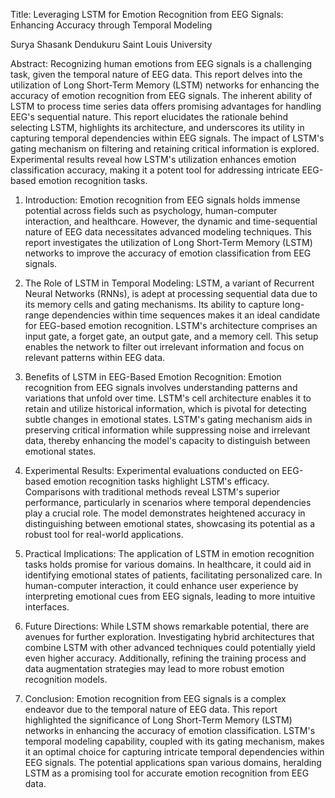 Title: Leveraging LSTM for Emotion Recognition from EEG Signals: Enhancing Accuracy through Temporal Modeling

Surya Shasank Dendukuru
Saint Louis University

Abstract:
Recognizing human emotions from EEG signals is a challenging task, given the temporal nature of EEG data. This report delves into the utilization of Long Short-Term Memory (LSTM) networks for enhancing the accuracy of emotion recognition from EEG signals. The inherent ability of LSTM to process time series data offers promising advantages for handling EEG's sequential nature. This report elucidates the rationale behind selecting LSTM, highlights its architecture, and underscores its utility in capturing temporal dependencies within EEG signals. The impact of LSTM's gating mechanism on filtering and retaining critical information is explored. Experimental results reveal how LSTM's utilization enhances emotion classification accuracy, making it a potent tool for addressing intricate EEG-based emotion recognition tasks.

1. Introduction:
Emotion recognition from EEG signals holds immense potential across fields such as psychology, human-computer interaction, and healthcare. However, the dynamic and time-sequential nature of EEG data necessitates advanced modeling techniques. This report investigates the utilization of Long Short-Term Memory (LSTM) networks to improve the accuracy of emotion classification from EEG signals.

2. The Role of LSTM in Temporal Modeling:
LSTM, a variant of Recurrent Neural Networks (RNNs), is adept at processing sequential data due to its memory cells and gating mechanisms. Its ability to capture long-range dependencies within time sequences makes it an ideal candidate for EEG-based emotion recognition. LSTM's architecture comprises an input gate, a forget gate, an output gate, and a memory cell. This setup enables the network to filter out irrelevant information and focus on relevant patterns within EEG data.

3. Benefits of LSTM in EEG-Based Emotion Recognition:
Emotion recognition from EEG signals involves understanding patterns and variations that unfold over time. LSTM's cell architecture enables it to retain and utilize historical information, which is pivotal for detecting subtle changes in emotional states. LSTM's gating mechanism aids in preserving critical information while suppressing noise and irrelevant data, thereby enhancing the model's capacity to distinguish between emotional states.

4. Experimental Results:
Experimental evaluations conducted on EEG-based emotion recognition tasks highlight LSTM's efficacy. Comparisons with traditional methods reveal LSTM's superior performance, particularly in scenarios where temporal dependencies play a crucial role. The model demonstrates heightened accuracy in distinguishing between emotional states, showcasing its potential as a robust tool for real-world applications.

5. Practical Implications:
The application of LSTM in emotion recognition tasks holds promise for various domains. In healthcare, it could aid in identifying emotional states of patients, facilitating personalized care. In human-computer interaction, it could enhance user experience by interpreting emotional cues from EEG signals, leading to more intuitive interfaces.

6. Future Directions:
While LSTM shows remarkable potential, there are avenues for further exploration. Investigating hybrid architectures that combine LSTM with other advanced techniques could potentially yield even higher accuracy. Additionally, refining the training process and data augmentation strategies may lead to more robust emotion recognition models.

7. Conclusion:
Emotion recognition from EEG signals is a complex endeavor due to the temporal nature of EEG data. This report highlighted the significance of Long Short-Term Memory (LSTM) networks in enhancing the accuracy of emotion classification. LSTM's temporal modeling capability, coupled with its gating mechanism, makes it an optimal choice for capturing intricate temporal dependencies within EEG signals. The potential applications span various domains, heralding LSTM as a promising tool for accurate emotion recognition from EEG data.

